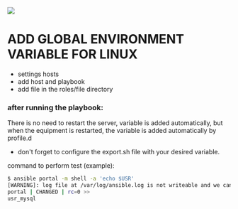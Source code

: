 ![](https://churrops.files.wordpress.com/2017/06/ansible-logo.png?w=736)

# ADD GLOBAL ENVIRONMENT VARIABLE FOR LINUX

- settings hosts
- add host and playbook
- add file in the roles/file directory

### after running the playbook:

There is no need to restart the server, variable is added automatically, but when the equipment is restarted, the variable is added automatically by profile.d


- don't forget to configure the export.sh file with your desired variable.

command to perform test (example):

~~~bash
$ ansible portal -m shell -a 'echo $USR'
[WARNING]: log file at /var/log/ansible.log is not writeable and we cannot create it, aborting 
portal | CHANGED | rc=0 >>
usr_mysql
~~~
